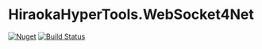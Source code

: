 # HiraokaHyperTools.WebSocket4Net

[![Nuget](https://img.shields.io/nuget/v/HiraokaHyperTools.WebSocket4Net)](https://www.nuget.org/packages/HiraokaHyperTools.WebSocket4Net/)
[![Build Status](https://dev.azure.com/HiraokaHyperTools/HiraokaHyperTools.WebSocket4Net/_apis/build/status/HiraokaHyperTools.WebSocket4Net?branchName=dev-ng)](https://dev.azure.com/HiraokaHyperTools/HiraokaHyperTools.WebSocket4Net/_build/latest?definitionId=9&branchName=dev-ng)
